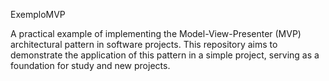 ExemploMVP

A practical example of implementing the Model-View-Presenter (MVP) architectural pattern in software projects. This repository aims to demonstrate the application of this pattern in a simple project, serving as a foundation for study and new projects.
